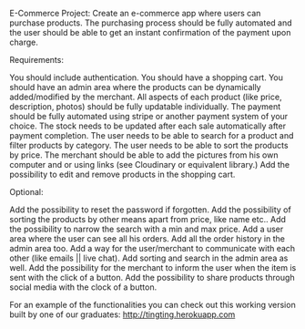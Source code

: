 E-Commerce Project:
Create an e-commerce app where users can purchase products.
The purchasing process should be fully automated and the user should be able to get an instant confirmation of the payment upon charge.


Requirements:

You should include authentication.
You should have a shopping cart.
You should have an admin area where the products can be dynamically added/modified by the merchant.
All aspects of each product (like price, description, photos) should be fully updatable individually.
The payment should be fully automated using stripe or another payment system of your choice.
The stock needs to be updated after each sale automatically after payment completion.
The user needs to be able to search for a product and filter products by category.
The user needs to be able to sort the products by price.
The merchant should be able to add the pictures from his own computer and or using links (see Cloudinary or equivalent library.)
Add the possibility to edit and remove products in the shopping cart.

Optional:

Add the possibility to reset the password if forgotten.
Add the possibility of sorting the products by other means apart from price, like name etc..
Add the possibility to narrow the search with a min and max price.
Add a user area where the user can see all his orders.
Add all the order history in the admin area too.
Add a way for the user/merchant to communicate with each other (like emails || live chat).
Add sorting and search in the admin area as well.
Add the possibility for the merchant to inform the user when the item is sent with the click of a button.
Add the possibility to share products through social media with the clock of  a button.

For an example of the functionalities you can check out this working version built by one of our graduates: http://tingting.herokuapp.com

